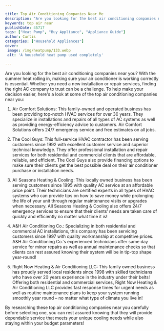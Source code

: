 ```yaml
---

title: Top Air Conditioning Companies Near Me
description: "Are you looking for the best air conditioning companies near you? With the summer heat rolling in, making sure your air conditione...see more detail"
keywords: top air near
publishDate: 45717
tags: ["Heat Pump", "Buy Appliance", "Appliance Guide"]
author: Curtis
categories: ["Household Appliances"]
cover: 
 image: /img/heatpump/133.webp
 alt: 'A household heat pump used completely'

---
```


Are you looking for the best air conditioning companies near you? With the summer heat rolling in, making sure your air conditioner is working correctly is essential. Whether you need a new installation or repair services, finding the right AC company to trust can be a challenge. To help make your decision easier, here's a look at some of the top air conditioning companies near you:

1. Air Comfort Solutions: This family-owned and operated business has been providing top-notch HVAC services for over 30 years. They specialize in installations and repairs of all types of AC systems as well as providing energy-efficiency advice to customers. Air Comfort Solutions offers 24/7 emergency service and free estimates on all jobs.

2. The Cool Guys: This full-service HVAC contractor has been serving customers since 1992 with excellent customer service and superior technical knowledge. They offer professional installation and repair services for both residential and commercial clients that are affordable, reliable, and efficient. The Cool Guys also provide financing options to make sure their clients get the best possible deal on their air conditioner purchase or installation needs.

3. All Seasons Heating & Cooling: This locally owned business has been serving customers since 1995 with quality AC service at an affordable price point. Their technicians are certified experts in all types of HVAC systems who can provide tips on how to save money while prolonging the life of your unit through regular maintenance visits or upgrades when necessary. All Seasons Heating & Cooling also offers 24/7 emergency services to ensure that their clients’ needs are taken care of quickly and efficiently no matter what time it is!

4. A&H Air Conditioning Co.: Specializing in both residential and commercial AC installations, this company has been servicing customers since 1997 with quality workmanship at competitive prices. A&H Air Conditioning Co.'s experienced technicians offer same day service for minor repairs as well as annual maintenance checks so that clients can rest assured knowing their system will be in tip-top shape year-round! 

 
5. Right Now Heating & Air Conditioning LLC: This family owned business has proudly served local residents since 1998 with skilled technicians who have over 20 years experience in the industry under their belts! Offering both residential and commercial services, Right Now Heating & Air Conditioning LLC provides fast response times for urgent needs as well as routine maintenance plans to keep your system running smoothly year round – no matter what type of climate you live in! 

 By researching these top air conditioning companies near you carefully before selecting one, you can rest assured knowing that they will provide dependable service that meets your unique cooling needs while also staying within your budget parameters!
